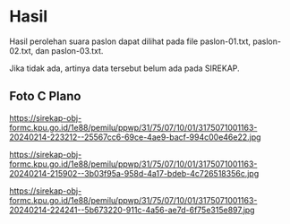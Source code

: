 # Hasil

Hasil perolehan suara paslon dapat dilihat pada file paslon-01.txt, paslon-02.txt, dan paslon-03.txt.

Jika tidak ada, artinya data tersebut belum ada pada SIREKAP.

## Foto C Plano

https://sirekap-obj-formc.kpu.go.id/1e88/pemilu/ppwp/31/75/07/10/01/3175071001163-20240214-223212--25567cc6-69ce-4ae9-bacf-994c00e46e22.jpg

https://sirekap-obj-formc.kpu.go.id/1e88/pemilu/ppwp/31/75/07/10/01/3175071001163-20240214-215902--3b03f95a-958d-4a17-bdeb-4c726518356c.jpg

https://sirekap-obj-formc.kpu.go.id/1e88/pemilu/ppwp/31/75/07/10/01/3175071001163-20240214-224241--5b673220-911c-4a56-ae7d-6f75e315e897.jpg
